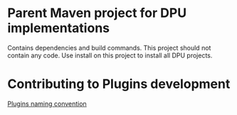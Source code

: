 Parent Maven project for DPU implementations
============================================
 
Contains dependencies and build commands. This project should not contain any
code. Use install on this project to install all DPU projects.

Contributing to Plugins development
===================================

[Plugins naming convention](NamingConvention)
